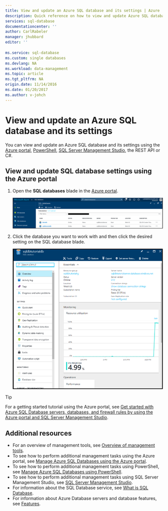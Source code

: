 ```yaml
---
title: View and update an Azure SQL database and its settings | Azure
description: Quick reference on how to view and update Azure SQL database settings using the Azure portal and PowerShell.
services: sql-database
documentationcenter: ''
author: CarlRabeler
manager: jhubbard
editor: ''

ms.service: sql-database
ms.custom: single databases
ms.devlang: NA
ms.workload: data-management
ms.topic: article
ms.tgt_pltfrm: NA
origin.date: 11/14/2016
ms.date: 01/20/2017
ms.author: v-johch
---
```


# View and update an Azure SQL database and its settings

You can view and update an Azure SQL database and its settings using the [Azure portal](./sql-database-manage-portal.md), [PowerShell](./sql-database-manage-powershell.md), [SQL Server Management Studio](./sql-database-manage-azure-ssms.md), the REST API or C#. 

## View and update SQL database settings using the Azure portal

1. Open the **SQL databases** blade in the [Azure portal](https://portal.azure.cn/). 

    ![sql databases](./media/sql-database-get-started/sql-databases.png)

2. Click the database you want to work with and then click the desired setting on the SQL database blade.

    ![new sample db blade](./media/sql-database-get-started/new-sample-db-blade.png)

> [!TIP]
> For a getting started tutorial using the Azure portal, see [Get started with Azure SQL Database servers, databases, and firewall rules by using the Azure portal and SQL Server Management Studio](./sql-database-get-started.md).
>

## Additional resources
* For an overview of management tools, see [Overview of management tools](./sql-database-manage-overview.md).
* To see how to perform additional management tasks using the Azure portal, see [Manage Azure SQL Databases using the Azure portal](./sql-database-manage-portal.md).
* To see how to perform additional management tasks using PowerShell, see [Manage Azure SQL Databases using PowerShell](./sql-database-manage-powershell.md).
* To see how to perform additional management tasks using SQL Server Management Studio, see [SQL Server Management Studio](./sql-database-manage-azure-ssms.md). 
* For information about the SQL Database service, see [What is SQL Database](./sql-database-technical-overview.md). 
* For information about Azure Database servers and database features, see [Features](./sql-database-features.md).